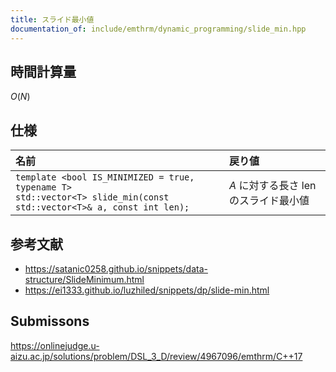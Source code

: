 ```yaml
---
title: スライド最小値
documentation_of: include/emthrm/dynamic_programming/slide_min.hpp
---
```



## 時間計算量

$O(N)$


## 仕様

|名前|戻り値|
|:--|:--|
|`template <bool IS_MINIMIZED = true, typename T>`<br>`std::vector<T> slide_min(const std::vector<T>& a, const int len);`|$A$ に対する長さ $\mathrm{len}$ のスライド最小値|


## 参考文献

- https://satanic0258.github.io/snippets/data-structure/SlideMinimum.html
- https://ei1333.github.io/luzhiled/snippets/dp/slide-min.html


## Submissons

https://onlinejudge.u-aizu.ac.jp/solutions/problem/DSL_3_D/review/4967096/emthrm/C++17
